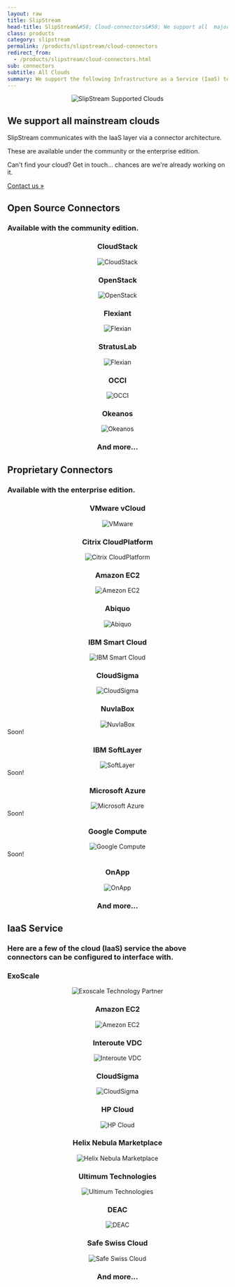 ```yaml
---
layout: raw
title: SlipStream
head-title: SlipStream&#58; Cloud-connectors&#58; We support all  major clouds!
class: products
category: slipstream
permalink: /products/slipstream/cloud-connectors
redirect_from:
  - /products/slipstream/cloud-connectors.html
sub: connectors
subtitle: All Clouds
summary: We support the following Infrastructure as a Service (IaaS) technologies and services. 
---
```


</div>
<div class="jumbotron">
  <div class="container spacy">
    <div class="row">
      <div class="col-md-6">
        <p align="center">
          <img src="/img/content/cloud_providers_color_on_transparent_1000px.png" alt="SlipStream Supported Clouds" />
        </p>
      </div>
      <div class="col-md-6">
        <h2>We support all mainstream clouds</h2>
        <p>SlipStream communicates with the IaaS layer via a connector architecture.</p>
        <p>These are available under the community or the enterprise edition.</p>
        <p>Can't find your cloud? Get in touch... chances are we're already working on it.</p>
        <a class="btn btn-primary btn-lg" role="button" href="/contact/#contact-us-form">
          Contact us &raquo;
        </a>
      </div>
    </div>
  </div>
</div>

  <div id="all-clouds" class="container cloud">
    <h2>Open Source Connectors</h2>
    <h3>Available with the community edition.</h2>
  	<div class="row">
  	  <div class="col-md-3">
  	    <center>
    	    <h3>CloudStack</h3>
  	      <div>
            <img src="/img/content/clouds/cloudstack.png" alt="CloudStack" />	                        
          </div>
        </center>
  	  </div>
  	  <div class="col-md-3">
  	    <center>
    	    <h3>OpenStack</h3>
  	      <div>
            <img src="/img/content/clouds/openstack.jpg" alt="OpenStack" />	                        
          </div>
        </center>
  	  </div>
  	  <div class="col-md-3">
  	    <center>
    	    <h3>Flexiant</h3>
  	      <div>
            <img src="/img/content/clouds/flexiant.png" alt="Flexian" />	                        
          </div>
        </center>
  	  </div>
  	  <div class="col-md-3">
  	    <center>
    	    <h3>StratusLab</h3>
  	      <div>
            <img src="/img/content/clouds/stratuslab.jpg" alt="Flexian" />	                        
          </div>
        </center>
  	  </div>
    </div>
  	<div class="row">
  	  <div class="col-md-3">
  	    <center>
  	      <h3>OCCI</h3>
  	      <div>
            <img src="/img/content/clouds/occi.png" alt="OCCI" />	                        
          </div>
        </center>
  	  </div>
  	  <div class="col-md-3">
  	    <center>
    	    <h3>Okeanos</h3>
  	      <div>
            <img src="/img/content/clouds/okeanos.jpg" alt="Okeanos" />	                        
          </div>
        </center>
  	  </div>
  	  <div class="col-md-3">
  	    <center>
    	    <h3>And more...</h3>
  	    </center>
  	  </div>
  	</div>
  </div>
</div>

<div class="container cloud">
  <h2>Proprietary Connectors</h2>
  <h3>Available with the enterprise edition.</h2>
	<div class="row">
	  <div class="col-md-3">
	    <center>
  	    <h3>VMware vCloud</h3>
	      <div>
          <img src="/img/content/clouds/vmware.jpg" alt="VMware" />	                        
        </div>
      </center>
	  </div>
	  <div class="col-md-3">
	    <center>
  	    <h3>Citrix CloudPlatform</h3>
	      <div>
          <img src="/img/content/clouds/cloudplatform.gif" alt="Citrix CloudPlatform" />	                        
        </div>
      </center>
	  </div>
	  <div class="col-md-3">
	    <center>
  	    <h3>Amazon EC2</h3>
  	    <div>
  	      <img src="/img/content/clouds/aws.png" alt="Amezon EC2" />
  	    </div>
	    </center>
	  </div>
	  <div class="col-md-3">
	    <center>
  	    <h3>Abiquo</h3>
  	    <div>
  	      <img src="/img/content/clouds/abiquo.png" alt="Abiquo" />
  	    </div>
	    </center>
	  </div>
  </div>
	<div class="row">
	  <div class="col-md-3">
	    <center>
  	    <h3>IBM Smart Cloud</h3>
  	    <div>
  	      <img src="/img/content/clouds/ibm-smartcloud.png" alt="IBM Smart Cloud" />
  	    </div>
	    </center>
	  </div>
	  <div class="col-md-3">
	    <center>
  	    <h3>CloudSigma</h3>
  	    <div>
  	      <img src="/img/content/clouds/CloudSigma.jpg" alt="CloudSigma" />
  	    </div>
	    </center>
	  </div>
	  <div class="col-md-3">
	    <center>
  	    <h3>NuvlaBox</h3>
  	    <div>
  	      <img src="/img/design/nuvlabox_logo.png" alt="NuvlaBox" />
  	    </div>
	    </center>
	  </div>
	  <div class="col-md-3 soon">
      <div>Soon!</div>
	    <center>
  	    <h3>IBM SoftLayer</h3>
  	    <div>
  	      <img src="/img/content/clouds/SoftLayer.jpg" alt="SoftLayer" />
  	    </div>
	    </center>
	  </div>
  </div>
	<div class="row">
	  <div class="col-md-3 soon">
      <div>Soon!</div>
	    <center>
  	    <h3>Microsoft Azure</h3>
  	    <div>
  	      <img src="/img/content/clouds/azure.jpg" alt="Microsoft Azure" />
  	    </div>
	    </center>
	  </div>
	  <div class="col-md-3 soon">
      <div>Soon!</div>
	    <center>
  	    <h3>Google Compute</h3>
  	    <div>
  	      <img src="/img/content/clouds/google-compute-engine.jpg" alt="Google Compute" />
  	    </div>
	    </center>
	  </div>
	  <div class="col-md-3 soon">
      <div>Soon!</div>
	    <center>
  	    <h3>OnApp</h3>
  	    <div>
  	      <img src="/img/content/clouds/onapp.jpg" alt="OnApp" />
  	    </div>
	    </center>
	  </div>
	  <div class="col-md-3">
	    <center>
  	    <h3>And more...</h3>
	    </center>
	  </div>
	</div>
</div>

<div class="container cloud">
  <h2>IaaS Service</h2>
  <h3>Here are a few of the cloud (IaaS) service the above connectors can be configured to interface with.</h2>
	<div class="row">
	  <div class="col-md-3">
      <h3>ExoScale</h3>
	    <center>
	      <div>
          <img src="/img/content/clouds/exoscale-logo-full-black.png" alt="Exoscale Technology Partner" />	                        
        </div>
      </center>
	  </div>
	  <div class="col-md-3">
	    <center>
  	    <h3>Amazon EC2</h3>
  	    <div>
  	      <img src="/img/content/clouds/aws.png" alt="Amezon EC2" />
  	    </div>
	    </center>
	  </div>
	  <div class="col-md-3">
	    <center>
  	    <h3>Interoute VDC</h3>
  	    <div>
  	      <img src="/img/content/clouds/interoute-vdc.png" alt="Interoute VDC" />
  	    </div>
	    </center>
	  </div>
	  <div class="col-md-3">
	    <center>
  	    <h3>CloudSigma</h3>
  	    <div>
  	      <img src="/img/content/clouds/CloudSigma.jpg" alt="CloudSigma" />
  	    </div>
	    </center>
	  </div>
  </div>
	<div class="row">
	  <div class="col-md-3">
	    <center>
  	    <h3>HP Cloud</h3>
  	    <div>
  	      <img src="/img/content/clouds/HP-Cloud.jpg" alt="HP Cloud" />
  	    </div>
	    </center>
	  </div>
	  <div class="col-md-3">
	    <center>
  	    <h3>Helix Nebula Marketplace</h3>
  	    <div>
  	      <img src="/img/content/clouds/hnx.png" alt="Helix Nebula Marketplace" />
  	    </div>
	    </center>
	  </div>
	  <div class="col-md-3">
	    <center>
  	    <h3>Ultimum Technologies</h3>
  	    <div>
  	      <img src="/img/content/clouds/ultimum.png" alt="Ultimum Technologies" />
  	    </div>
	    </center>
	  </div>
	  <div class="col-md-3">
	    <center>
  	    <h3>DEAC</h3>
  	    <div>
  	      <img src="/img/content/clouds/deac.png" alt="DEAC" />
  	    </div>
	    </center>
	  </div>
	  <div class="col-md-3">
	    <center>
  	    <h3>Safe Swiss Cloud</h3>
  	    <div>
  	      <img src="/img/content/clouds/safeswisscloud.jpg" alt="Safe Swiss Cloud" />
  	    </div>
	    </center>
	  </div>
	  <div class="col-md-3">
	    <center>
  	    <h3>And more...</h3>
	    </center>
	  </div>
	</div>
</div>
<p/>
